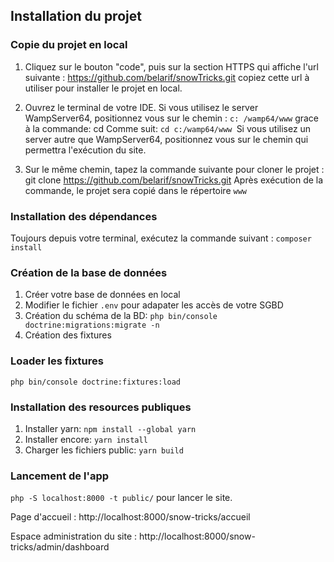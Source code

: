 ## Installation du projet

### Copie du projet en local 
1. Cliquez sur le bouton "code", puis sur la section HTTPS qui affiche l'url
suivante : https://github.com/belarif/snowTricks.git copiez cette url à utiliser pour installer le projet en local.

2. Ouvrez le terminal de votre IDE. Si vous utilisez le server WampServer64, positionnez vous sur le chemin : `c:
   /wamp64/www` grace à la commande: cd Comme suit: `cd c:/wamp64/www `Si vous utilisez un server autre que
   WampServer64, positionnez vous sur le chemin qui permettra l'exécution du site.

3. Sur le même chemin, tapez la commande suivante pour cloner le projet : git
   clone https://github.com/belarif/snowTricks.git Après exécution de la commande, le projet sera copié dans le répertoire `www`

### Installation des dépendances
Toujours depuis votre terminal, exécutez la commande suivant : `composer install`

### Création de la base de données
1. Créer votre base de données en local
2. Modifier le fichier `.env` pour adapater les accès de votre SGBD
3. Création du schéma de la BD: `php bin/console doctrine:migrations:migrate -n` 
4. Création des fixtures

### Loader les fixtures
`php bin/console doctrine:fixtures:load`

### Installation des resources publiques
1. Installer yarn: `npm install --global yarn`
2. Installer encore: `yarn install`
3. Charger les fichiers public: `yarn build`

### Lancement de l'app
`php -S localhost:8000 -t public/` pour lancer le site.

Page d'accueil : http://localhost:8000/snow-tricks/accueil

Espace administration du site : http://localhost:8000/snow-tricks/admin/dashboard
